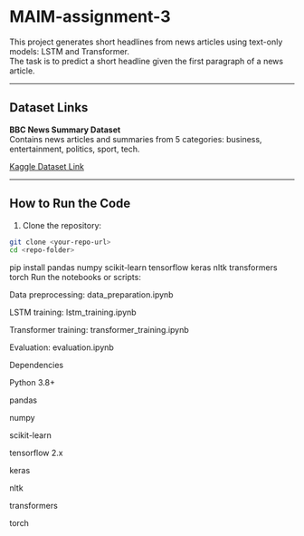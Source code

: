 # MAIM-assignment-3


This project generates short headlines from news articles using text-only models: LSTM and Transformer.  
The task is to predict a short headline given the first paragraph of a news article.

---

## Dataset Links

**BBC News Summary Dataset**  
Contains news articles and summaries from 5 categories: business, entertainment, politics, sport, tech.

[Kaggle Dataset Link](https://www.kaggle.com/datasets/pariza/bbc-news-summary)

---

## How to Run the Code

1. Clone the repository:

```bash
git clone <your-repo-url>
cd <repo-folder>
```
pip install pandas numpy scikit-learn tensorflow keras nltk transformers torch
Run the notebooks or scripts:

Data preprocessing: data_preparation.ipynb

LSTM training: lstm_training.ipynb

Transformer training: transformer_training.ipynb

Evaluation: evaluation.ipynb

Dependencies

Python 3.8+

pandas

numpy

scikit-learn

tensorflow 2.x

keras

nltk

transformers

torch
